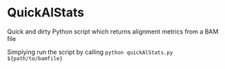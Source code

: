 # QuickAlStats
Quick and dirty Python script which returns alignment metrics from a BAM file

Simplying run the script by calling `python quickAlStats.py ${path/to/bamfile}`
